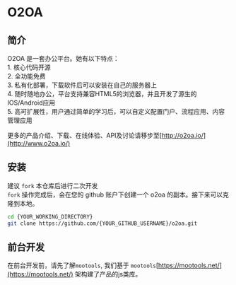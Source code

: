 O2OA
==========
## 简介
O2OA 是一套办公平台。她有以下特点：    
1. 核心代码开源  
2. 全功能免费  
3. 私有化部署，下载软件后可以安装在自己的服务器上  
4. 随时随地办公，平台支持兼容HTML5的浏览器，并且开发了源生的IOS/Android应用  
5. 高可扩展性，用户通过简单的学习后，可以自定义配置门户、流程应用、内容管理应用  

更多的产品介绍、下载、在线体验、API及讨论请移步至[http://o2oa.io/](http://www.o2oa.io/)

## 安装
建议 `fork` 本仓库后进行二次开发   
`fork` 操作完成后，会在您的 github 账户下创建一个 o2oa 的副本。接下来可以克隆到本地。  
```bash  
cd {YOUR_WORKING_DIRECTORY}  
git clone https://github.com/{YOUR_GITHUB_USERNAME}/o2oa.git  
```
## 前台开发
在前台开发前，请先了解`mootools`, 我们基于 `mootools`[https://mootools.net/](https://mootools.net/) 架构建了产品的js类库。
